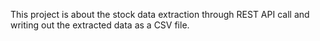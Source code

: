 This project is about the stock data extraction through REST API call and writing out the extracted data as  a CSV file.
